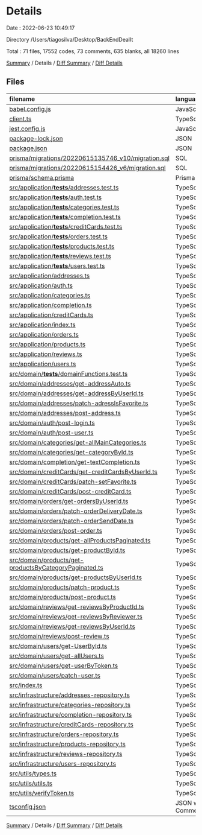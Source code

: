 # Details

Date : 2022-06-23 10:49:17

Directory /Users/tiagosilva/Desktop/BackEndDealIt

Total : 71 files,  17552 codes, 73 comments, 635 blanks, all 18260 lines

[Summary](results.md) / Details / [Diff Summary](diff.md) / [Diff Details](diff-details.md)

## Files
| filename | language | code | comment | blank | total |
| :--- | :--- | ---: | ---: | ---: | ---: |
| [babel.config.js](/babel.config.js) | JavaScript | 4 | 0 | 3 | 7 |
| [client.ts](/client.ts) | TypeScript | 3 | 0 | 1 | 4 |
| [jest.config.js](/jest.config.js) | JavaScript | 11 | 3 | 3 | 17 |
| [package-lock.json](/package-lock.json) | JSON | 12,320 | 0 | 1 | 12,321 |
| [package.json](/package.json) | JSON | 59 | 0 | 3 | 62 |
| [prisma/migrations/20220615135746_v10/migration.sql](/prisma/migrations/20220615135746_v10/migration.sql) | SQL | 88 | 22 | 30 | 140 |
| [prisma/migrations/20220615154426_v6/migration.sql](/prisma/migrations/20220615154426_v6/migration.sql) | SQL | 88 | 22 | 30 | 140 |
| [prisma/schema.prisma](/prisma/schema.prisma) | Prisma | 94 | 0 | 11 | 105 |
| [src/application/__tests__/addresses.test.ts](/src/application/__tests__/addresses.test.ts) | TypeScript | 238 | 1 | 33 | 272 |
| [src/application/__tests__/auth.test.ts](/src/application/__tests__/auth.test.ts) | TypeScript | 48 | 1 | 11 | 60 |
| [src/application/__tests__/categories.test.ts](/src/application/__tests__/categories.test.ts) | TypeScript | 109 | 0 | 13 | 122 |
| [src/application/__tests__/completion.test.ts](/src/application/__tests__/completion.test.ts) | TypeScript | 43 | 0 | 8 | 51 |
| [src/application/__tests__/creditCards.test.ts](/src/application/__tests__/creditCards.test.ts) | TypeScript | 190 | 0 | 28 | 218 |
| [src/application/__tests__/orders.test.ts](/src/application/__tests__/orders.test.ts) | TypeScript | 229 | 0 | 38 | 267 |
| [src/application/__tests__/products.test.ts](/src/application/__tests__/products.test.ts) | TypeScript | 346 | 0 | 47 | 393 |
| [src/application/__tests__/reviews.test.ts](/src/application/__tests__/reviews.test.ts) | TypeScript | 304 | 0 | 38 | 342 |
| [src/application/__tests__/users.test.ts](/src/application/__tests__/users.test.ts) | TypeScript | 294 | 0 | 46 | 340 |
| [src/application/addresses.ts](/src/application/addresses.ts) | TypeScript | 136 | 0 | 5 | 141 |
| [src/application/auth.ts](/src/application/auth.ts) | TypeScript | 201 | 0 | 12 | 213 |
| [src/application/categories.ts](/src/application/categories.ts) | TypeScript | 47 | 1 | 3 | 51 |
| [src/application/completion.ts](/src/application/completion.ts) | TypeScript | 27 | 0 | 2 | 29 |
| [src/application/creditCards.ts](/src/application/creditCards.ts) | TypeScript | 101 | 0 | 5 | 106 |
| [src/application/index.ts](/src/application/index.ts) | TypeScript | 131 | 9 | 18 | 158 |
| [src/application/orders.ts](/src/application/orders.ts) | TypeScript | 162 | 0 | 7 | 169 |
| [src/application/products.ts](/src/application/products.ts) | TypeScript | 211 | 1 | 15 | 227 |
| [src/application/reviews.ts](/src/application/reviews.ts) | TypeScript | 166 | 0 | 7 | 173 |
| [src/application/users.ts](/src/application/users.ts) | TypeScript | 134 | 1 | 8 | 143 |
| [src/domain/__tests__/domainFunctions.test.ts](/src/domain/__tests__/domainFunctions.test.ts) | TypeScript | 270 | 0 | 39 | 309 |
| [src/domain/addresses/get-addressAuto.ts](/src/domain/addresses/get-addressAuto.ts) | TypeScript | 3 | 0 | 3 | 6 |
| [src/domain/addresses/get-addressByUserId.ts](/src/domain/addresses/get-addressByUserId.ts) | TypeScript | 4 | 0 | 2 | 6 |
| [src/domain/addresses/patch-adressIsFavorite.ts](/src/domain/addresses/patch-adressIsFavorite.ts) | TypeScript | 4 | 0 | 2 | 6 |
| [src/domain/addresses/post-address.ts](/src/domain/addresses/post-address.ts) | TypeScript | 4 | 0 | 2 | 6 |
| [src/domain/auth/post-login.ts](/src/domain/auth/post-login.ts) | TypeScript | 13 | 0 | 2 | 15 |
| [src/domain/auth/post-user.ts](/src/domain/auth/post-user.ts) | TypeScript | 5 | 0 | 2 | 7 |
| [src/domain/categories/get-allMainCategories.ts](/src/domain/categories/get-allMainCategories.ts) | TypeScript | 12 | 0 | 2 | 14 |
| [src/domain/categories/get-categoryById.ts](/src/domain/categories/get-categoryById.ts) | TypeScript | 14 | 0 | 2 | 16 |
| [src/domain/completion/get-textCompletion.ts](/src/domain/completion/get-textCompletion.ts) | TypeScript | 6 | 0 | 2 | 8 |
| [src/domain/creditCards/get-creditCardsByUserId.ts](/src/domain/creditCards/get-creditCardsByUserId.ts) | TypeScript | 4 | 0 | 2 | 6 |
| [src/domain/creditCards/patch-setFavorite.ts](/src/domain/creditCards/patch-setFavorite.ts) | TypeScript | 4 | 0 | 2 | 6 |
| [src/domain/creditCards/post-creditCard.ts](/src/domain/creditCards/post-creditCard.ts) | TypeScript | 4 | 0 | 2 | 6 |
| [src/domain/orders/get-ordersByUserId.ts](/src/domain/orders/get-ordersByUserId.ts) | TypeScript | 4 | 0 | 2 | 6 |
| [src/domain/orders/patch-orderDeliveryDate.ts](/src/domain/orders/patch-orderDeliveryDate.ts) | TypeScript | 6 | 0 | 2 | 8 |
| [src/domain/orders/patch-orderSendDate.ts](/src/domain/orders/patch-orderSendDate.ts) | TypeScript | 4 | 0 | 2 | 6 |
| [src/domain/orders/post-order.ts](/src/domain/orders/post-order.ts) | TypeScript | 4 | 0 | 2 | 6 |
| [src/domain/products/get-allProductsPaginated.ts](/src/domain/products/get-allProductsPaginated.ts) | TypeScript | 4 | 0 | 2 | 6 |
| [src/domain/products/get-productById.ts](/src/domain/products/get-productById.ts) | TypeScript | 4 | 0 | 2 | 6 |
| [src/domain/products/get-productsByCategoryPaginated.ts](/src/domain/products/get-productsByCategoryPaginated.ts) | TypeScript | 8 | 0 | 2 | 10 |
| [src/domain/products/get-productsByUserId.ts](/src/domain/products/get-productsByUserId.ts) | TypeScript | 4 | 0 | 2 | 6 |
| [src/domain/products/patch-product.ts](/src/domain/products/patch-product.ts) | TypeScript | 5 | 0 | 2 | 7 |
| [src/domain/products/post-product.ts](/src/domain/products/post-product.ts) | TypeScript | 6 | 0 | 2 | 8 |
| [src/domain/reviews/get-reviewsByProductId.ts](/src/domain/reviews/get-reviewsByProductId.ts) | TypeScript | 13 | 0 | 2 | 15 |
| [src/domain/reviews/get-reviewsByReviewer.ts](/src/domain/reviews/get-reviewsByReviewer.ts) | TypeScript | 4 | 0 | 2 | 6 |
| [src/domain/reviews/get-reviewsByUserId.ts](/src/domain/reviews/get-reviewsByUserId.ts) | TypeScript | 13 | 0 | 2 | 15 |
| [src/domain/reviews/post-review.ts](/src/domain/reviews/post-review.ts) | TypeScript | 5 | 0 | 2 | 7 |
| [src/domain/users/get-UserById.ts](/src/domain/users/get-UserById.ts) | TypeScript | 11 | 0 | 2 | 13 |
| [src/domain/users/get-allUsers.ts](/src/domain/users/get-allUsers.ts) | TypeScript | 8 | 0 | 2 | 10 |
| [src/domain/users/get-userByToken.ts](/src/domain/users/get-userByToken.ts) | TypeScript | 13 | 0 | 2 | 15 |
| [src/domain/users/patch-user.ts](/src/domain/users/patch-user.ts) | TypeScript | 5 | 0 | 2 | 7 |
| [src/index.ts](/src/index.ts) | TypeScript | 75 | 8 | 13 | 96 |
| [src/infrastructure/addresses-repository.ts](/src/infrastructure/addresses-repository.ts) | TypeScript | 71 | 0 | 7 | 78 |
| [src/infrastructure/categories-repository.ts](/src/infrastructure/categories-repository.ts) | TypeScript | 65 | 0 | 5 | 70 |
| [src/infrastructure/completion-repository.ts](/src/infrastructure/completion-repository.ts) | TypeScript | 28 | 0 | 4 | 32 |
| [src/infrastructure/creditCards-repository.ts](/src/infrastructure/creditCards-repository.ts) | TypeScript | 57 | 0 | 7 | 64 |
| [src/infrastructure/orders-repository.ts](/src/infrastructure/orders-repository.ts) | TypeScript | 62 | 0 | 6 | 68 |
| [src/infrastructure/products-repository.ts](/src/infrastructure/products-repository.ts) | TypeScript | 166 | 3 | 15 | 184 |
| [src/infrastructure/reviews-repository.ts](/src/infrastructure/reviews-repository.ts) | TypeScript | 101 | 0 | 6 | 107 |
| [src/infrastructure/users-repository.ts](/src/infrastructure/users-repository.ts) | TypeScript | 182 | 1 | 18 | 201 |
| [src/utils/types.ts](/src/utils/types.ts) | TypeScript | 74 | 0 | 7 | 81 |
| [src/utils/utils.ts](/src/utils/utils.ts) | TypeScript | 371 | 0 | 12 | 383 |
| [src/utils/verifyToken.ts](/src/utils/verifyToken.ts) | TypeScript | 36 | 0 | 3 | 39 |
| [tsconfig.json](/tsconfig.json) | JSON with Comments | 12 | 0 | 6 | 18 |

[Summary](results.md) / Details / [Diff Summary](diff.md) / [Diff Details](diff-details.md)